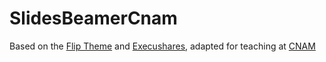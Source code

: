 # SlidesBeamerCnam

Based on the [Flip Theme](https://github.com/fliptanedo/FlipBeamerTheme) and [Execushares](https://github.com/hamaluik/Beamer-Theme-Execushares), adapted for teaching at [CNAM](http://www.cnam.fr)
